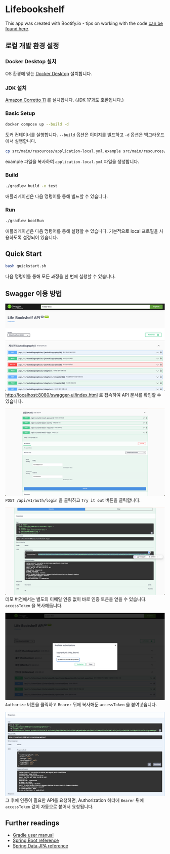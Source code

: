 # Lifebookshelf

This app was created with Bootify.io - tips on working with the
code [can be found here](https://bootify.io/next-steps/).

## 로컬 개발 환경 설정

### Docker Desktop 설치

OS 환경에 맞는 [Docker Desktop](https://www.docker.com/products/docker-desktop) 설치합니다.

### JDK 설치

[Amazon Corretto 11](https://docs.aws.amazon.com/corretto/latest/corretto-11-ug/downloads-list.html)
를 설치합니다. (JDK 17과도 호환됩니다.)

### Basic Setup

```bash
docker compose up --build -d
```

도커 컨테이너를 실행합니다. `--build` 옵션은 이미지를 빌드하고 `-d` 옵션은 백그라운드에서 실행합니다.

```bash
cp src/main/resources/application-local.yml.example src/main/resources/application-local.yml
```

example 파일을 복사하여 `application-local.yml` 파일을 생성합니다.

### Build

```bash
./gradlew build -x test
```

애플리케이션은 다음 명령어를 통해 빌드할 수 있습니다.

### Run

```bash
./gradlew bootRun
```

애플리케이션은 다음 명령어를 통해 실행할 수 있습니다.
기본적으로 local 프로필을 사용하도록 설정되어 있습니다.

## Quick Start

```bash
bash quickstart.sh
```

다음 명령어를 통해 모든 과정을 한 번에 실행할 수 있습니다.

## Swagger 이용 방법

![img.png](img.png)
[http://localhost:8080/swagger-ui/index.html](http://localhost:8080/swagger-ui/index.html) 로 접속하여
API 문서를 확인할 수 있습니다.

![img_1.png](img_1.png)
`POST /api/v1/auth/login` 을 클릭하고 `Try it out` 버튼을
클릭합니다.

![img_2.png](img_2.png)
데모 버전에서는 별도의 이메일 인증 없이 바로 인증 토큰을 얻을 수 있습니다.
`accessToken` 을 복사해둡니다.

![img_3.png](img_3.png)
`Authorize` 버튼을 클릭하고 `Bearer` 뒤에 복사해둔 `accessToken` 을 붙여넣습니다.

![img_4.png](img_4.png)
그 후에 인증이 필요한 API를 요청하면, Authorization 헤더에 `Bearer` 뒤에 `accessToken` 값이 자동으로 붙어서 요청됩니다.

## Further readings

* [Gradle user manual](https://docs.gradle.org/)
* [Spring Boot reference](https://docs.spring.io/spring-boot/docs/current/reference/htmlsingle/)
* [Spring Data JPA reference](https://docs.spring.io/spring-data/jpa/reference/jpa.html)
